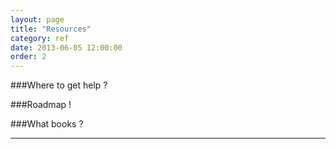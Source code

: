 ```yaml
---
layout: page
title: "Resources"
category: ref
date: 2013-06-05 12:00:00
order: 2
---
```


###Where to get help ? 

###Roadmap ! 

###What books ?
* * * 

